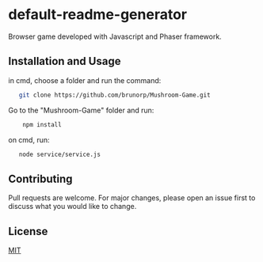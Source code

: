 # default-readme-generator
 
Browser game developed with Javascript and Phaser framework.

## Installation and Usage
in cmd, choose a folder and run the command:
 
 ```bash
    git clone https://github.com/brunorp/Mushroom-Game.git
 ``` 
Go to the "Mushroom-Game" folder and run:

```bash
    npm install
``` 

on cmd, run:

```bash
   node service/service.js
```
## Contributing
 
Pull requests are welcome. For major changes, please open an issue first to discuss what you would like to change.
  
## License
 
[MIT](https://choosealicense.com/licenses/mit/)
 